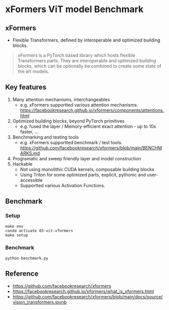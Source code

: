 # xFormers ViT model Benchmark

## xFormers
- Flexible Transformers, defined by interoperable and optimized building blocks.
> xFormers is a PyTorch based library which hosts flexible Transformers parts. They are interoperable and optimized building blocks, which can be optionally be combined to create some state of the art models.

## Key features
1. Many attention mechanisms, interchangeables
    - e.g. xFormers supportted various attention mechanisms. https://facebookresearch.github.io/xformers/components/attentions.html
2. Optimized building blocks, beyond PyTorch primitives
    - e.g. fused the layer / Memory-efficient exact attention - up to 10x faster, ...
3. Benchmarking and testing tools
    - e.g. xFormers supportted benchmark / test tools. https://github.com/facebookresearch/xformers/blob/main/BENCHMARKS.md
4. Programatic and sweep friendly layer and model construction
5. Hackable
    - Not using monolithic CUDA kernels, composable building blocks
    - Using Triton for some optimized parts, explicit, pythonic and user-accessible
    - Supportted various Activation Functions. 

## Benchmark
### Setup
```
make env
conda activate 03-vit-xformers
make setup
```

### Benchmark
```
python benchmark.py
```

## Reference
- https://github.com/facebookresearch/xformers
- https://facebookresearch.github.io/xformers/what_is_xformers.html
- https://github.com/facebookresearch/xformers/blob/main/docs/source/vision_transformers.ipynb
